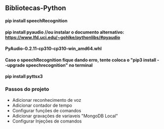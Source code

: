 ## Bibliotecas-Python
#### pip install speechRecognition
#### pip install pyaudio //ou instalar o documento alternativo: https://www.lfd.uci.edu/~gohlke/pythonlibs/#pyaudio
#### PyAudio-0.2.11-cp310-cp310-win_amd64.whl
#### Caso o speechRecognition fique dando erro, tente coloca o "pip3 install --upgrade speechrecognition" no terminal
#### pip install pyttsx3

### Passos do projeto
- Adicionar reconhecimento de voz
- Adicionar contador de tempo
- Configurar funções de comandos
- Adicionar gravações de variaveis "MongoDB Local"
- Configurar Injeções de comandos
